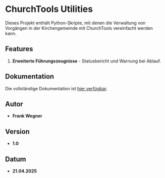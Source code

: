 # ChurchTools Utilities

Dieses Projekt enthält Python-Skripte, mit denen die Verwaltung von Vorgängen in der Kirchengemeinde mit ChurchTools vereinfacht werden kann.

## Features
1. **Erweiterte Führungszeugnisse** - Statusbericht und Warnung bei Ablauf.

## Dokumentation
Die vollständige Dokumentation ist [hier verfügbar](https://ftwegner.github.io/ChurchTools).

## Autor
- **Frank Wegner**

## Version
- **1.0**

## Datum
- **21.04.2025**